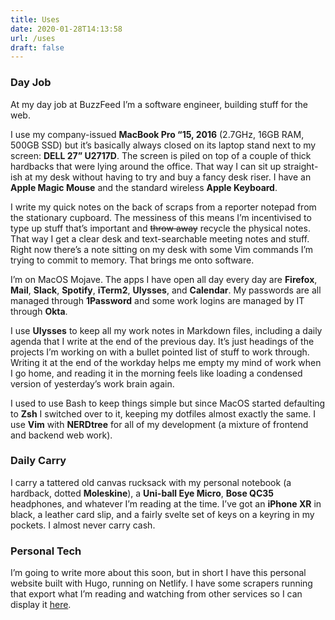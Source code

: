 ```yaml
---
title: Uses
date: 2020-01-28T14:13:58
url: /uses
draft: false
---
```


### Day Job
At my day job at BuzzFeed I’m a software engineer, building stuff for the web.

I use my company-issued **MacBook Pro “15, 2016** (2.7GHz, 16GB RAM, 500GB SSD) but it’s basically always closed on its laptop stand next to my screen: **DELL 27” U2717D**. The screen is piled on top of a couple of thick hardbacks that were lying around the office. That way I can sit up straight-ish at my desk without having to try and buy a fancy desk riser. I have an **Apple Magic Mouse** and the standard wireless **Apple Keyboard**.

I write my quick notes on the back of scraps from a reporter notepad from the stationary cupboard. The messiness of this means I’m incentivised to type up stuff that’s important and ~~throw away~~ recycle the physical notes. That way I get a clear desk and text-searchable meeting notes and stuff. Right now there’s a note sitting on my desk with some Vim commands I’m trying to commit to memory. That brings me onto software.

I’m on MacOS Mojave. The apps I have open all day every day are **Firefox**, **Mail**, **Slack**, **Spotify**, **iTerm2**, **Ulysses**, and **Calendar**. My passwords are all managed through **1Password** and some work logins are managed by IT through **Okta**.

I use **Ulysses** to keep all my work notes in Markdown files, including a daily agenda that I write at the end of the previous day. It’s just headings of the projects I’m working on with a bullet pointed list of stuff to work through. Writing it at the end of the workday helps me empty my mind of work when I go home, and reading it in the morning feels like loading a condensed version of yesterday’s work brain again.

I used to use Bash to keep things simple but since MacOS started defaulting to **Zsh** I switched over to it, keeping my dotfiles almost exactly the same. I use **Vim** with **NERDtree** for all of my development (a mixture of frontend and backend web work).

### Daily Carry
I carry a tattered old canvas rucksack with my personal notebook (a hardback, dotted **Moleskine**), a **Uni-ball Eye Micro**, **Bose QC35** headphones, and whatever I’m reading at the time. I’ve got an **iPhone XR** in black, a leather card slip, and a fairly svelte set of keys on a keyring in my pockets. I almost never carry cash.

### Personal Tech
I’m going to write more about this soon, but in short I have this personal website built with Hugo, running on Netlify. I have some scrapers running that export what I’m reading and watching from other services so I can display it [here](/media).
